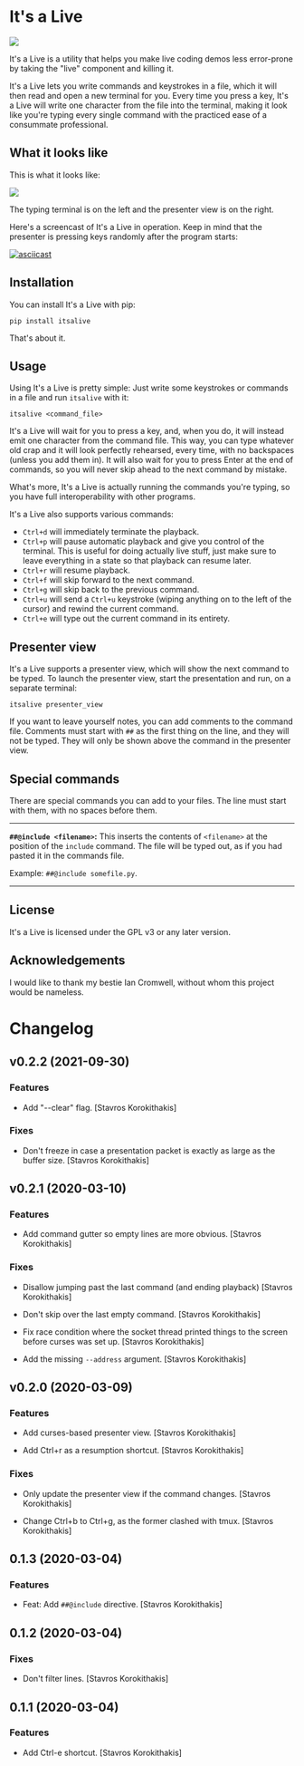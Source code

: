 It's a Live
===========

![](misc/logo.png)

It's a Live is a utility that helps you make live coding demos less error-prone by taking the "live" component and
killing it.

It's a Live lets you write commands and keystrokes in a file, which it will then read and open a new terminal for you.
Every time you press a key, It's a Live will write one character from the file into the terminal, making it look like
you're typing every single command with the practiced ease of a consummate professional.


What it looks like
------------------

This is what it looks like:

![](misc/screenshot.png)

The typing terminal is on the left and the presenter view is on the right.

Here's a screencast of It's a Live in operation. Keep in mind that the presenter is pressing keys randomly after the
program starts:

[![asciicast](https://asciinema.org/a/308560.svg)](https://asciinema.org/a/308560)


Installation
------------

You can install It's a Live with pip:

```
pip install itsalive
```

That's about it.


Usage
-----

Using It's a Live is pretty simple:
Just write some keystrokes or commands in a file and run `itsalive` with it:

```
itsalive <command_file>
```

It's a Live will wait for you to press a key, and, when you do, it will instead emit one character from the command
file. This way, you can type whatever old crap and it will look perfectly rehearsed, every time, with no backspaces
(unless you add them in).  It will also wait for you to press Enter at the end of commands, so you will never skip
ahead to the next command by mistake.

What's more, It's a Live is actually running the commands you're typing, so you have full interoperability with other
programs.

It's a Live also supports various commands:

* `Ctrl+d` will immediately terminate the playback.
* `Ctrl+p` will pause automatic playback and give you control of the terminal. This is useful for doing actually live
  stuff, just make sure to leave everything in a state so that playback can resume later.
* `Ctrl+r` will resume playback.
* `Ctrl+f` will skip forward to the next command.
* `Ctrl+g` will skip back to the previous command.
* `Ctrl+u` will send a `Ctrl+u` keystroke (wiping anything on to the left of the cursor) and rewind the current command.
* `Ctrl+e` will type out the current command in its entirety.


Presenter view
--------------

It's a Live supports a presenter view, which will show the next command to be typed. To launch the presenter view, start
the presentation and run, on a separate terminal:

```
itsalive presenter_view
```

If you want to leave yourself notes, you can add comments to the command file. Comments must start with `##` as the
first thing on the line, and they will not be typed. They will only be shown above the command in the presenter view.


Special commands
----------------

There are special commands you can add to your files. The line must start with them, with no spaces before them.

---

**`##@include <filename>`:** This inserts the contents of `<filename>` at the position of the `include` command. The
file will be typed out, as if you had pasted it in the commands file.

Example: `##@include somefile.py`.

---


License
-------

It's a Live is licensed under the GPL v3 or any later version.


Acknowledgements
---------------

I would like to thank my bestie Ian Cromwell, without whom this project would be nameless.

# Changelog


## v0.2.2 (2021-09-30)

### Features

* Add "--clear" flag. [Stavros Korokithakis]

### Fixes

* Don't freeze in case a presentation packet is exactly as large as the buffer size. [Stavros Korokithakis]


## v0.2.1 (2020-03-10)

### Features

* Add command gutter so empty lines are more obvious. [Stavros Korokithakis]

### Fixes

* Disallow jumping past the last command (and ending playback) [Stavros Korokithakis]

* Don't skip over the last empty command. [Stavros Korokithakis]

* Fix race condition where the socket thread printed things to the screen before curses was set up. [Stavros Korokithakis]

* Add the missing `--address` argument. [Stavros Korokithakis]


## v0.2.0 (2020-03-09)

### Features

* Add curses-based presenter view. [Stavros Korokithakis]

* Add Ctrl+r as a resumption shortcut. [Stavros Korokithakis]

### Fixes

* Only update the presenter view if the command changes. [Stavros Korokithakis]

* Change Ctrl+b to Ctrl+g, as the former clashed with tmux. [Stavros Korokithakis]


## 0.1.3 (2020-03-04)

### Features

* Feat: Add `##@include` directive. [Stavros Korokithakis]


## 0.1.2 (2020-03-04)

### Fixes

* Don't filter lines. [Stavros Korokithakis]


## 0.1.1 (2020-03-04)

### Features

* Add Ctrl-e shortcut. [Stavros Korokithakis]



